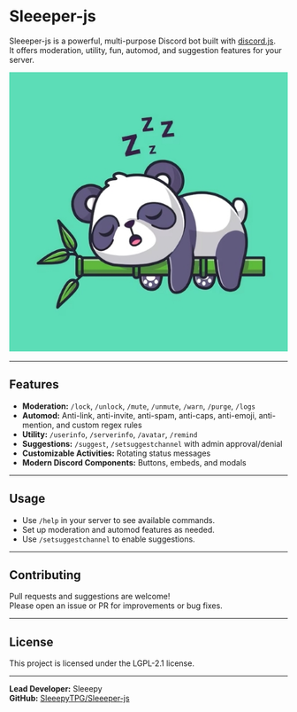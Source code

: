 # Sleeeper-js

Sleeeper-js is a powerful, multi-purpose Discord bot built with [discord.js](https://discord.js.org/).  
It offers moderation, utility, fun, automod, and suggestion features for your server.

![Sleeeper Bot](assets/sleeeper.jpg)

---

## Features

- **Moderation:** `/lock`, `/unlock`, `/mute`, `/unmute`, `/warn`, `/purge`, `/logs`
- **Automod:** Anti-link, anti-invite, anti-spam, anti-caps, anti-emoji, anti-mention, and custom regex rules
- **Utility:** `/userinfo`, `/serverinfo`, `/avatar`, `/remind`
- **Suggestions:** `/suggest`, `/setsuggestchannel` with admin approval/denial
- **Customizable Activities:** Rotating status messages
- **Modern Discord Components:** Buttons, embeds, and modals

---

## Usage

- Use `/help` in your server to see available commands.
- Set up moderation and automod features as needed.
- Use `/setsuggestchannel` to enable suggestions.

---

## Contributing

Pull requests and suggestions are welcome!  
Please open an issue or PR for improvements or bug fixes.

---

## License

This project is licensed under the LGPL-2.1 license.

---

**Lead Developer:** Sleeepy  
**GitHub:** [SleeepyTPG/Sleeeper-js](https://github.com/SleeepyTPG/Sleeeper-js)
